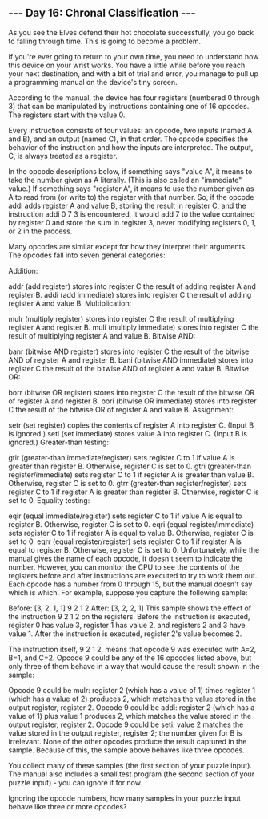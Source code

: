 ## --- Day 16: Chronal Classification ---
   As you see the Elves defend their hot chocolate successfully, you go back to falling through time. This is going to become a problem.

   If you're ever going to return to your own time, you need to understand how this device on your wrist works. You have a little while before you reach your next destination, and with a bit of trial and error, you manage to pull up a programming manual on the device's tiny screen.

   According to the manual, the device has four registers (numbered 0 through 3) that can be manipulated by instructions containing one of 16 opcodes. The registers start with the value 0.

   Every instruction consists of four values: an opcode, two inputs (named A and B), and an output (named C), in that order. The opcode specifies the behavior of the instruction and how the inputs are interpreted. The output, C, is always treated as a register.

   In the opcode descriptions below, if something says "value A", it means to take the number given as A literally. (This is also called an "immediate" value.) If something says "register A", it means to use the number given as A to read from (or write to) the register with that number. So, if the opcode addi adds register A and value B, storing the result in register C, and the instruction addi 0 7 3 is encountered, it would add 7 to the value contained by register 0 and store the sum in register 3, never modifying registers 0, 1, or 2 in the process.

   Many opcodes are similar except for how they interpret their arguments. The opcodes fall into seven general categories:

   Addition:

   addr (add register) stores into register C the result of adding register A and register B.
   addi (add immediate) stores into register C the result of adding register A and value B.
   Multiplication:

   mulr (multiply register) stores into register C the result of multiplying register A and register B.
   muli (multiply immediate) stores into register C the result of multiplying register A and value B.
   Bitwise AND:

   banr (bitwise AND register) stores into register C the result of the bitwise AND of register A and register B.
   bani (bitwise AND immediate) stores into register C the result of the bitwise AND of register A and value B.
   Bitwise OR:

   borr (bitwise OR register) stores into register C the result of the bitwise OR of register A and register B.
   bori (bitwise OR immediate) stores into register C the result of the bitwise OR of register A and value B.
   Assignment:

   setr (set register) copies the contents of register A into register C. (Input B is ignored.)
   seti (set immediate) stores value A into register C. (Input B is ignored.)
   Greater-than testing:

   gtir (greater-than immediate/register) sets register C to 1 if value A is greater than register B. Otherwise, register C is set to 0.
   gtri (greater-than register/immediate) sets register C to 1 if register A is greater than value B. Otherwise, register C is set to 0.
   gtrr (greater-than register/register) sets register C to 1 if register A is greater than register B. Otherwise, register C is set to 0.
   Equality testing:

   eqir (equal immediate/register) sets register C to 1 if value A is equal to register B. Otherwise, register C is set to 0.
   eqri (equal register/immediate) sets register C to 1 if register A is equal to value B. Otherwise, register C is set to 0.
   eqrr (equal register/register) sets register C to 1 if register A is equal to register B. Otherwise, register C is set to 0.
   Unfortunately, while the manual gives the name of each opcode, it doesn't seem to indicate the number. However, you can monitor the CPU to see the contents of the registers before and after instructions are executed to try to work them out. Each opcode has a number from 0 through 15, but the manual doesn't say which is which. For example, suppose you capture the following sample:

   Before: [3, 2, 1, 1]
   9 2 1 2
   After:  [3, 2, 2, 1]
   This sample shows the effect of the instruction 9 2 1 2 on the registers. Before the instruction is executed, register 0 has value 3, register 1 has value 2, and registers 2 and 3 have value 1. After the instruction is executed, register 2's value becomes 2.

   The instruction itself, 9 2 1 2, means that opcode 9 was executed with A=2, B=1, and C=2. Opcode 9 could be any of the 16 opcodes listed above, but only three of them behave in a way that would cause the result shown in the sample:

   Opcode 9 could be mulr: register 2 (which has a value of 1) times register 1 (which has a value of 2) produces 2, which matches the value stored in the output register, register 2.
   Opcode 9 could be addi: register 2 (which has a value of 1) plus value 1 produces 2, which matches the value stored in the output register, register 2.
   Opcode 9 could be seti: value 2 matches the value stored in the output register, register 2; the number given for B is irrelevant.
   None of the other opcodes produce the result captured in the sample. Because of this, the sample above behaves like three opcodes.

   You collect many of these samples (the first section of your puzzle input). The manual also includes a small test program (the second section of your puzzle input) - you can ignore it for now.

   Ignoring the opcode numbers, how many samples in your puzzle input behave like three or more opcodes?
